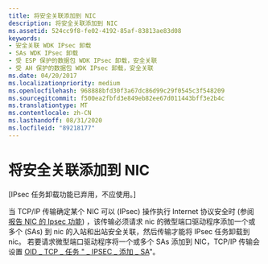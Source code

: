 ```yaml
---
title: 将安全关联添加到 NIC
description: 将安全关联添加到 NIC
ms.assetid: 524cc9f8-fe02-4192-85af-83813ae83d08
keywords:
- 安全关联 WDK IPsec 卸载
- SAs WDK IPsec 卸载
- 受 ESP 保护的数据包 WDK IPsec 卸载，安全关联
- 受 AH 保护的数据包 WDK IPsec 卸载，安全关联
ms.date: 04/20/2017
ms.localizationpriority: medium
ms.openlocfilehash: 968888bfd30f3a67dc86d99c29f0545c3f548209
ms.sourcegitcommit: f500ea2fbfd3e849eb82ee67d011443bff3e2b4c
ms.translationtype: MT
ms.contentlocale: zh-CN
ms.lasthandoff: 08/31/2020
ms.locfileid: "89218177"
---
```

# <a name="adding-a-security-association-to-a-nic"></a>将安全关联添加到 NIC

\[IPsec 任务卸载功能已弃用，不应使用。\]




当 TCP/IP 传输确定某个 NIC 可以 (IPsec) 操作执行 Internet 协议安全时 (参阅 [报告 NIC 的 Ipsec 功能](reporting-a-nic-s-ipsec-capabilities.md)) ，该传输必须请求 nic 的微型端口驱动程序添加一个或多个 (SAs) 到 nic 的入站和出站安全关联，然后传输才能将 IPsec 任务卸载到 nic。 若要请求微型端口驱动程序将一个或多个 SAs 添加到 NIC，TCP/IP 传输会设置 [OID \_ TCP \_ 任务 " \_ IPSEC \_ 添加 \_ SA](./oid-tcp-task-ipsec-add-sa.md)"。

 

